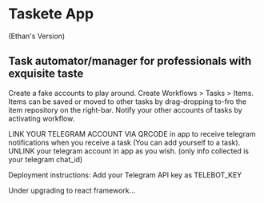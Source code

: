 # Taskete App
(Ethan's Version)

Task automator/manager for professionals with exquisite taste
-------------------------------------------------------------

Create a fake accounts to play around.
Create Workflows > Tasks > Items.
Items can be saved or moved to other tasks by drag-dropping to-fro the item repository on the right-bar.
Notify your other accounts of tasks by activating workflow.

LINK YOUR TELEGRAM ACCOUNT VIA QRCODE in app to receive telegram notifications when you receive a task (You can add yourself to a task).
UNLINK your telegram account in app as you wish. (only info collected is your telegram chat_id)

Deployment instructions:
Add your Telegram API key as TELEBOT_KEY

Under upgrading to react framework...
